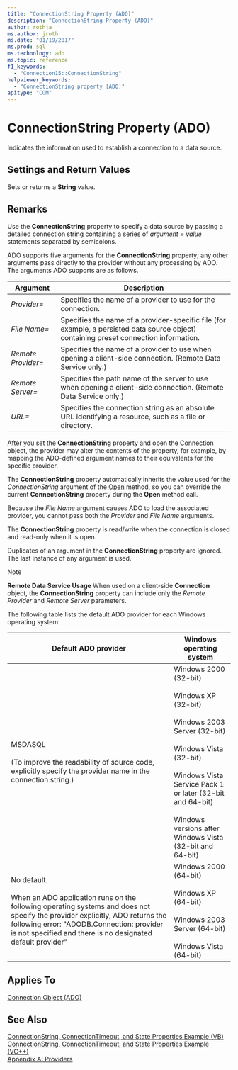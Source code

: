```yaml
---
title: "ConnectionString Property (ADO)"
description: "ConnectionString Property (ADO)"
author: rothja
ms.author: jroth
ms.date: "01/19/2017"
ms.prod: sql
ms.technology: ado
ms.topic: reference
f1_keywords:
  - "Connection15::ConnectionString"
helpviewer_keywords:
  - "ConnectionString property [ADO]"
apitype: "COM"
---
```

# ConnectionString Property (ADO)
Indicates the information used to establish a connection to a data source.  
  
## Settings and Return Values  
 Sets or returns a **String** value.  
  
## Remarks  
 Use the **ConnectionString** property to specify a data source by passing a detailed connection string containing a series of *argument* *= value* statements separated by semicolons.  
  
 ADO supports five arguments for the **ConnectionString** property; any other arguments pass directly to the provider without any processing by ADO. The arguments ADO supports are as follows.  
  
|Argument|Description|  
|--------------|-----------------|  
|*Provider=*|Specifies the name of a provider to use for the connection.|  
|*File Name=*|Specifies the name of a provider-specific file (for example, a persisted data source object) containing preset connection information.|  
|*Remote Provider=*|Specifies the name of a provider to use when opening a client-side connection. (Remote Data Service only.)|  
|*Remote Server=*|Specifies the path name of the server to use when opening a client-side connection. (Remote Data Service only.)|  
|*URL=*|Specifies the connection string as an absolute URL identifying a resource, such as a file or directory.|  
  
 After you set the **ConnectionString** property and open the [Connection](./connection-object-ado.md) object, the provider may alter the contents of the property, for example, by mapping the ADO-defined argument names to their equivalents for the specific provider.  
  
 The **ConnectionString** property automatically inherits the value used for the *ConnectionString* argument of the [Open](./open-method-ado-connection.md) method, so you can override the current **ConnectionString** property during the **Open** method call.  
  
 Because the *File Name* argument causes ADO to load the associated provider, you cannot pass both the *Provider* and *File Name* arguments.  
  
 The **ConnectionString** property is read/write when the connection is closed and read-only when it is open.  
  
 Duplicates of an argument in the **ConnectionString** property are ignored. The last instance of any argument is used.  
  
> [!NOTE]
>  **Remote Data Service Usage** When used on a client-side **Connection** object, the **ConnectionString** property can include only the *Remote Provider* and *Remote Server* parameters.  
  
 The following table lists the default ADO provider for each Windows operating system:  
  
|Default ADO provider|Windows operating system|  
|--------------------------|------------------------------|  
|MSDASQL<br /><br /> (To improve the readability of source code, explicitly specify the provider name in the connection string.)|Windows 2000 (32-bit)<br /><br /> Windows XP (32-bit)<br /><br /> Windows 2003 Server (32-bit)<br /><br /> Windows Vista (32-bit)<br /><br /> Windows Vista Service Pack 1 or later (32-bit and 64-bit)<br /><br /> Windows versions after Windows Vista (32-bit and 64-bit)|  
|No default.<br /><br /> When an ADO application runs on the following operating systems and does not specify the provider explicitly, ADO returns the following error: "ADODB.Connection: provider is not specified and there is no designated default provider"|Windows 2000 (64-bit)<br /><br /> Windows XP (64-bit)<br /><br /> Windows 2003 Server (64-bit)<br /><br /> Windows Vista (64-bit)|  
  
## Applies To  
 [Connection Object (ADO)](./connection-object-ado.md)  
  
## See Also  
 [ConnectionString, ConnectionTimeout, and State Properties Example (VB)](./connectionstring-connectiontimeout-and-state-properties-example-vb.md)   
 [ConnectionString, ConnectionTimeout, and State Properties Example (VC++)](./connectionstring-connectiontimeout-and-state-properties-example-vc.md)   
 [Appendix A: Providers](../../guide/appendixes/appendix-a-providers.md)